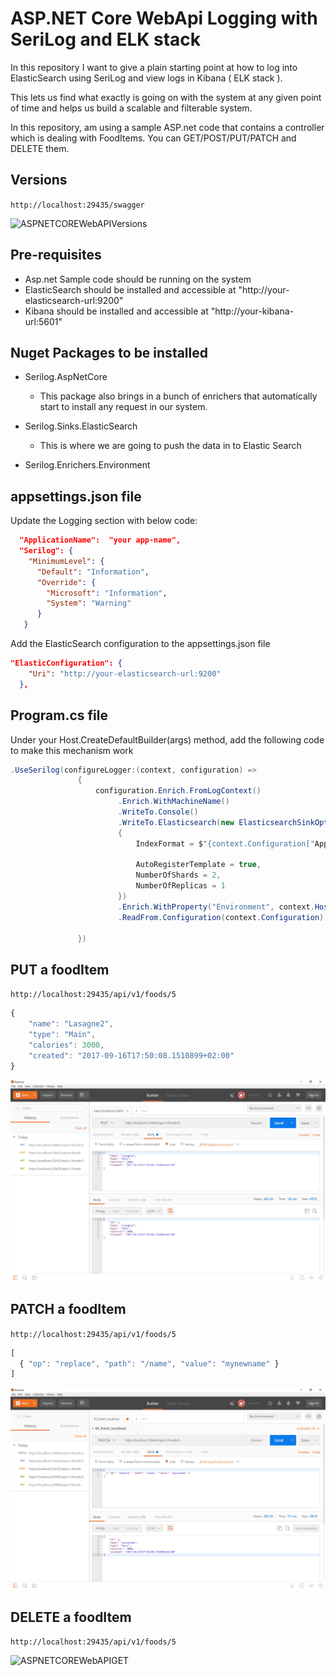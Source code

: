 # ASP.NET Core WebApi Logging with SeriLog and ELK stack

In this repository I want to give a plain starting point at how to log into ElasticSearch using SeriLog and view logs in Kibana ( ELK stack ).

This lets us find what exactly is going on with the system at any given point of time and helps us build a scalable and filterable system.  

In this repository, am using a sample ASP.net code that contains a controller which is dealing with FoodItems. You can GET/POST/PUT/PATCH and DELETE them.   

## Versions

``` http://localhost:29435/swagger ```

![ASPNETCOREWebAPIVersions](./.github/versions.jpg)


## Pre-requisites
- Asp.net Sample code should be running on the system
- ElasticSearch should be installed and accessible at "http://your-elasticsearch-url:9200"
- Kibana should be installed and accessible at "http://your-kibana-url:5601"


## Nuget Packages to be installed

- Serilog.AspNetCore
  - This package also brings in a bunch of enrichers that automatically start to install any request in our system.

- Serilog.Sinks.ElasticSearch
  - This is where we are going to push the data in to Elastic Search

- Serilog.Enrichers.Environment


## appsettings.json file

Update the Logging section with below code:

```json
  "ApplicationName":  "your app-name",
  "Serilog": {
    "MinimumLevel": {
      "Default": "Information",
      "Override": {
        "Microsoft": "Information",
        "System": "Warning"
      }
   }
```

Add the ElasticSearch configuration to the appsettings.json file

```json
"ElasticConfiguration": {
    "Uri": "http://your-elasticsearch-url:9200"
  },
```

## Program.cs file

Under your Host.CreateDefaultBuilder(args) method, add the following code to make this mechanism work

```C#
.UseSerilog(configureLogger:(context, configuration) => 
               {
                   configuration.Enrich.FromLogContext()
                        .Enrich.WithMachineName()                
                        .WriteTo.Console()
                        .WriteTo.Elasticsearch(new ElasticsearchSinkOptions(new Uri(context.Configuration["ElasticConfiguration:Uri"]))
                        {
                            IndexFormat = $"{context.Configuration["ApplicationName"]}-logs-{context.HostingEnvironment.EnvironmentName?.ToLower().Replace(".", "-")}-{DateTime.UtcNow:yyyy-MM}",

                            AutoRegisterTemplate = true,
                            NumberOfShards = 2,
                            NumberOfReplicas = 1
                        })
                        .Enrich.WithProperty("Environment", context.HostingEnvironment.EnvironmentName)
                        .ReadFrom.Configuration(context.Configuration);

               })
```


## PUT a foodItem

``` http://localhost:29435/api/v1/foods/5 ```

``` javascript
{
    "name": "Lasagne2",
    "type": "Main",
    "calories": 3000,
    "created": "2017-09-16T17:50:08.1510899+02:00"
}
```

![ASPNETCOREWebAPIGET](./.github/put.jpg)


## PATCH a foodItem

``` http://localhost:29435/api/v1/foods/5 ```

``` javascript
[
  { "op": "replace", "path": "/name", "value": "mynewname" }
]
```

![ASPNETCOREWebAPIGET](./.github/patch.jpg)

## DELETE a foodItem

``` http://localhost:29435/api/v1/foods/5 ```


![ASPNETCOREWebAPIGET](./.github/delete.jpg)
